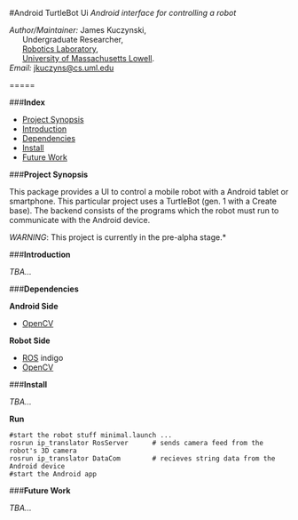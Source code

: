 #Android TurtleBot Ui
*Android interface for controlling a robot*

*Author/Maintainer:* James Kuczynski,  
&nbsp;&nbsp;&nbsp;&nbsp;&nbsp;&nbsp;Undergraduate Researcher,  
&nbsp;&nbsp;&nbsp;&nbsp;&nbsp;&nbsp;[Robotics Laboratory][4],  
&nbsp;&nbsp;&nbsp;&nbsp;&nbsp;&nbsp;[University of Massachusetts Lowell][3].  
*Email:* jkuczyns@cs.uml.edu

=====


###**Index**

- [Project Synopsis](#project-synopsis)
- [Introduction](#introduction)
- [Dependencies](#dependencies)
- [Install](#install)
- [Future Work](#future-work)


###**Project Synopsis**

This package provides a UI to control a mobile robot with a Android tablet or smartphone.  This particular project uses a TurtleBot (gen. 1 with a Create base).  The backend consists of the programs which the robot must run to communicate with the Android device.

*WARNING*: This project is currently in the pre-alpha stage.*


###**Introduction**

*TBA...*


###**Dependencies**

**Android Side**
- [OpenCV][2]

**Robot Side**
- [ROS][1] indigo
- [OpenCV][2]

###**Install**

*TBA...*

**Run**
```
#start the robot stuff minimal.launch ...
rosrun ip_translator RosServer      # sends camera feed from the robot's 3D camera 
rosrun ip_translator DataCom        # recieves string data from the Android device
#start the Android app

```

###**Future Work**

*TBA...*

[1]: http://www.ros.org/
[2]: http://opencv.org/
[3]: http://www.uml.edu/
[4]: http://robotics.cs.uml.edu/
